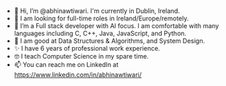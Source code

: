 - 👋 Hi, I’m @abhinawtiwari. I'm currently in Dublin, Ireland. 
- 👀 I am looking for full-time roles in Ireland/Europe/remotely.
- 🌱 I’m a Full stack developer with AI focus. I am comfortable with many languages including C, C++, Java, JavaScript, and Python.
- 💞️ I am good at Data Structures & Algorithms, and System Design. 
- ✨ I have 6 years of professional work experience.
- 🤓 I teach Computer Science in my spare time.
- 📫 You can reach me on LinkedIn at https://www.linkedin.com/in/abhinawtiwari/

<!---
abhinawtiwari/abhinawtiwari is a ✨ special ✨ repository because its `README.md` (this file) appears on your GitHub profile.
You can click the Preview link to take a look at your changes.
--->

